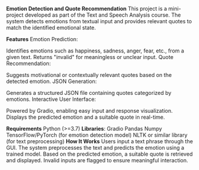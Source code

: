 **Emotion Detection and Quote Recommendation**
This project is a mini-project developed as part of the Text and Speech Analysis course. The system detects emotions from textual input and provides relevant quotes to match the identified emotional state.

**Features**
Emotion Prediction:

Identifies emotions such as happiness, sadness, anger, fear, etc., from a given text.
Returns "invalid" for meaningless or unclear input.
Quote Recommendation:

Suggests motivational or contextually relevant quotes based on the detected emotion.
JSON Generation:

Generates a structured JSON file containing quotes categorized by emotions.
Interactive User Interface:

Powered by Gradio, enabling easy input and response visualization.
Displays the predicted emotion and a suitable quote in real-time.

**Requirements**
Python (>=3.7)
**Libraries**:
Gradio
Pandas
Numpy
TensorFlow/PyTorch (for emotion detection model)
NLTK or similar library (for text preprocessing)
**How It Works**
Users input a text phrase through the GUI.
The system preprocesses the text and predicts the emotion using a trained model.
Based on the predicted emotion, a suitable quote is retrieved and displayed.
Invalid inputs are flagged to ensure meaningful interaction.
